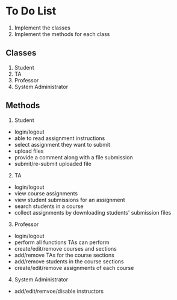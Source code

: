 # To Do List

1. Implement the classes
2. Implement the methods for each class

## Classes
1. Student
2. TA
3. Professor
4. System Administrator

## Methods
1. Student
  * login/logout
  * able to read assignment instructions
  * select assignment they want to submit
  * upload files
  * provide a comment along with a file submission
  * submit/re-submit uploaded file
  
  
2. TA
  * login/logout
  * view course assignments
  * view student submissions for an assignment
  * search students in a course
  * collect assignments by downloading students' submission files
  
  
3. Professor
  * login/logout
  * perform all functions TAs can perform
  * create/edit/remove courses and sections
  * add/remove TAs for the course sections
  * add/remove students in the course sections
  * create/edit/remove assignments of each course


4. System Administrator
  * add/edit/remvoe/disable instructors
